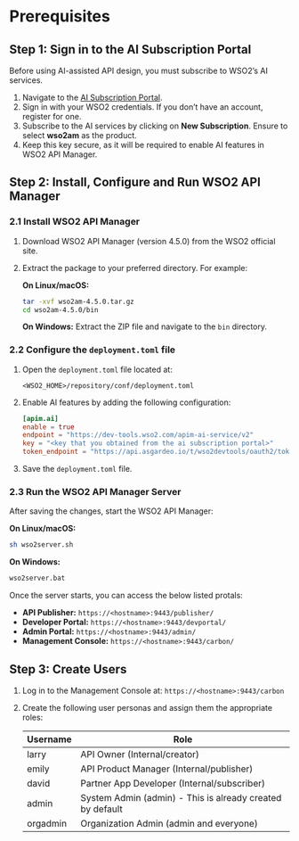 # Prerequisites

## Step 1: Sign in to the AI Subscription Portal

Before using AI-assisted API design, you must subscribe to WSO2’s AI services.

1. Navigate to the [AI Subscription Portal](https://ai-subscriptions.wso2.com).
2. Sign in with your WSO2 credentials. If you don’t have an account, register for one.
3. Subscribe to the AI services by clicking on **New Subscription**. Ensure to select **wso2am** as the product.
4. Keep this key secure, as it will be required to enable AI features in WSO2 API Manager.

## Step 2: Install, Configure and Run WSO2 API Manager

### 2.1 Install WSO2 API Manager

1. Download WSO2 API Manager (version 4.5.0) from the WSO2 official site.
2. Extract the package to your preferred directory. For example:
   
   **On Linux/macOS:**
   ```sh
   tar -xvf wso2am-4.5.0.tar.gz
   cd wso2am-4.5.0/bin
   ```
   
   **On Windows:** Extract the ZIP file and navigate to the `bin` directory.

### 2.2 Configure the `deployment.toml` file

1. Open the `deployment.toml` file located at:
   ```
   <WSO2_HOME>/repository/conf/deployment.toml
   ```

2. Enable AI features by adding the following configuration:
   
   ```toml
   [apim.ai]
   enable = true
   endpoint = "https://dev-tools.wso2.com/apim-ai-service/v2"
   key = "<key that you obtained from the ai subscription portal>"
   token_endpoint = "https://api.asgardeo.io/t/wso2devtools/oauth2/token"
   ```

3. Save the `deployment.toml` file.

### 2.3 Run the WSO2 API Manager Server

After saving the changes, start the WSO2 API Manager:

**On Linux/macOS:**
```sh
sh wso2server.sh
```

**On Windows:**
```sh
wso2server.bat
```

Once the server starts, you can access the below listed protals:

- **API Publisher:** `https://<hostname>:9443/publisher/`
- **Developer Portal:** `https://<hostname>:9443/devportal/`
- **Admin Portal:** `https://<hostname>:9443/admin/`
- **Management Console:** `https://<hostname>:9443/carbon/`

## Step 3: Create Users

1. Log in to the Management Console at: `https://<hostname>:9443/carbon`
2. Create the following user personas and assign them the appropriate roles:

    | Username | Role |
    |----------|-----------------------------|
    | larry    | API Owner (Internal/creator) |
    | emily    | API Product Manager (Internal/publisher) |
    | david    | Partner App Developer (Internal/subscriber) |
    | admin    | System Admin (admin) - This is already created by default |
    | orgadmin | Organization Admin (admin and everyone) |
